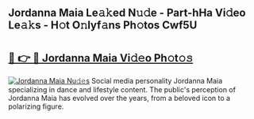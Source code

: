 ## Jordanna Maia Le𝚊𝚔ed N𝚞𝚍e - Part-hHa Vi𝚍eo Le𝚊𝚔s - H𝚘t O𝚗lyf𝚊ns Ph𝚘tos Cwf5U

# <h2><a href="http://hf36wq.feru.top/?c=Jordanna+Maia">🔗 👉 🔴 Jordanna Maia Vi𝚍𝚎o Ph𝚘t𝚘𝚜</a></h2>

[![Jordanna Maia Nu𝚍𝚎s](https://i.imgur.com/0TWrTi3.gif)](http://hf36wq.feru.top/?c=Jordanna+Maia)
Social media personality Jordanna Maia specializing in dance and lifestyle content. The public's perception of Jordanna Maia has evolved over the years, from a beloved icon to a polarizing figure. 
